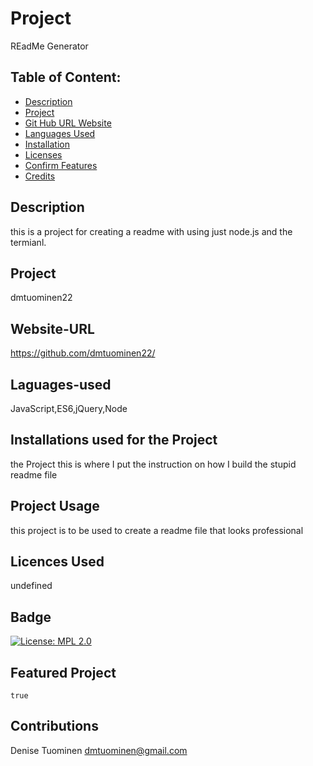 
# Project  
  REadMe Generator

## Table of Content:
* [Description](#description)
* [Project](#project)
* [Git Hub URL Website](#github)
* [Languages Used](#languages)
* [Installation](#installation)
* [Licenses](#license)
* [Confirm Features](#features)
* [Credits](#credits)

## Description
   this is a project for creating a readme with using just node.js and the termianl.

## Project
   dmtuominen22  

## Website-URL
   https://github.com/dmtuominen22/

## Laguages-used
   JavaScript,ES6,jQuery,Node

## Installations used for the Project
  the Project this is where I put the instruction on how I build the stupid readme file

## Project Usage
  this project is to be used to create a readme file that looks professional

## Licences Used
   undefined

## Badge 
   [![License: MPL 2.0](https://img.shields.io/badge/License-MPL%202.0-brightgreen.svg)](https://opensource.org/licenses/MPL-2.0)

## Featured Project
    true

## Contributions
   Denise Tuominen
   dmtuominen@gmail.com
  